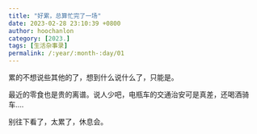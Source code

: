 ```yaml
---
title: "好累，总算忙完了一场"
date: 2023-02-28 23:10:39 +0800
author: hoochanlon
category: [2023.]
tags: [生活杂事录]
permalink: /:year/:month-:day/01
---
```


累的不想说些其他的了，想到什么说什么了，只能是。

最近的零食也是贵的离谱。说人少吧，电瓶车的交通治安可是真差，还喝酒骑车....

别往下看了，太累了，休息会。

<!-- more -->
